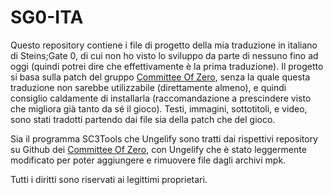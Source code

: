 # SG0-ITA
Questo repository contiene i file di progetto della mia traduzione in italiano di Steins;Gate 0, di cui non ho visto lo sviluppo da parte di nessuno fino ad oggi (quindi potrei dire che effettivamente è la prima traduzione). Il progetto si basa sulla patch del gruppo [Committee Of Zero](http://sonome.dareno.me/ "Committee Of Zero"), senza la quale questa traduzione non sarebbe utilizzabile (direttamente almeno), e quindi consiglio caldamente di installarla (raccomandazione a prescindere visto che migliora già tanto da sé il gioco).
Testi, immagini, sottotitoli, e video, sono stati tradotti partendo dai file sia della patch che del gioco.

Sia il programma SC3Tools che Ungelify sono tratti dai rispettivi repository su Github dei [Committee Of Zero](https://github.com/CommitteeOfZero "Github Committee Of Zero"), con Ungelify che è stato leggermente modificato per poter aggiungere e rimuovere file dagli archivi mpk.

Tutti i diritti sono riservati ai legittimi proprietari.
